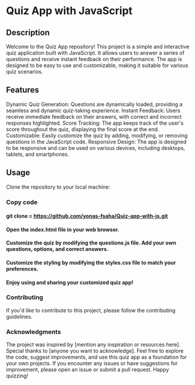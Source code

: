 # Quiz App with JavaScript
## Description
Welcome to the Quiz App repository! This project is a simple and interactive quiz application built with JavaScript. It allows users to answer a series of questions and receive instant feedback on their performance. The app is designed to be easy to use and customizable, making it suitable for various quiz scenarios.

## Features
Dynamic Quiz Generation: Questions are dynamically loaded, providing a seamless and dynamic quiz-taking experience.
Instant Feedback: Users receive immediate feedback on their answers, with correct and incorrect responses highlighted.
Score Tracking: The app keeps track of the user's score throughout the quiz, displaying the final score at the end.
Customizable: Easily customize the quiz by adding, modifying, or removing questions in the JavaScript code.
Responsive Design: The app is designed to be responsive and can be used on various devices, including desktops, tablets, and smartphones.

## Usage
Clone the repository to your local machine:


### Copy code
#### git clone = https://github.com/yonas-fsaha/Quiz-app-with-js.git
#### Open the index.html file in your web browser.

#### Customize the quiz by modifying the questions.js file. Add your own questions, options, and correct answers.

#### Customize the styling by modifying the styles.css file to match your preferences.

#### Enjoy using and sharing your customized quiz app!



### Contributing
If you'd like to contribute to this project, please follow the contributing guidelines.


### Acknowledgments
The project was inspired by [mention any inspiration or resources here].
Special thanks to [anyone you want to acknowledge].
Feel free to explore the code, suggest improvements, and use this quiz app as a foundation for your own projects. If you encounter any issues or have suggestions for improvement, please open an issue or submit a pull request. Happy quizzing!







